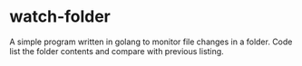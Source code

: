 # watch-folder
A simple program written in golang to monitor file changes in a folder.  Code list the folder contents and compare with previous listing.
